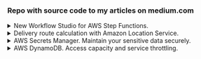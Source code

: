 ### Repo with source code to my articles on medium.com

<details>
  <summary>New Workflow Studio for AWS Step Functions.</summary>
  <p>[**workflow-studio**](workflow-studio)<br>
  https://fenyuk.medium.com/new-workflow-studio-for-aws-step-functions-b1d3ca9a6c18</p>
</details>

<details>
  <summary>Delivery route calculation with Amazon Location Service.</summary>
  <p>[**locations-and-maps**](locations-and-maps)<br>
  https://fenyuk.medium.com/delivery-route-calculation-with-amazon-location-service-4c346f49fafd</p>
</details>

<details>
  <summary>AWS Secrets Manager. Maintain your sensitive data securely.</summary>
  <p>[**secrets**](secrets)<br>
  https://medium.com/@fenyuk/aws-secrets-manager-maintain-your-sensitive-data-securely-6fb1415def6a</p>
</details>

<details>
  <summary>AWS DynamoDB. Access capacity and service throttling.</summary>
  <p>[**throttling**](throttling)<br>
  https://medium.com/@fenyuk/aws-dynamodb-access-capacity-and-service-throttling-1ddd75b6a189</p>
</details>